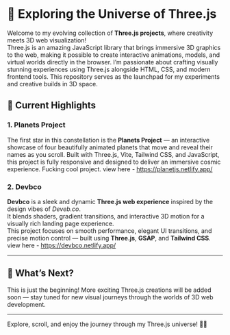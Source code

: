 # 🌌 Exploring the Universe of Three.js

Welcome to my evolving collection of **Three.js projects**, where creativity meets 3D web visualization!  
Three.js is an amazing JavaScript library that brings immersive 3D graphics to the web, making it possible to create interactive animations, models, and virtual worlds directly in the browser. I’m passionate about crafting visually stunning experiences using Three.js alongside HTML, CSS, and modern frontend tools. This repository serves as the launchpad for my experiments and creative builds in 3D space.

## 🚀 Current Highlights

### 1. Planets Project  
The first star in this constellation is the **Planets Project** — an interactive showcase of four beautifully animated planets that move and reveal their names as you scroll. Built with Three.js, Vite, Tailwind CSS, and JavaScript, this project is fully responsive and designed to deliver an immersive cosmic experience. Fucking cool project.
view here - https://planetjs.netlify.app/

### 2. Devbco  
**Devbco** is a sleek and dynamic **Three.js web experience** inspired by the design vibes of *Deveb.co*.  
It blends shaders, gradient transitions, and interactive 3D motion for a visually rich landing page experience.  
This project focuses on smooth performance, elegant UI transitions, and precise motion control — built using **Three.js**, **GSAP**, and **Tailwind CSS**.  
view here - https://devbco.netlify.app/

---

## 🌟 What’s Next?

This is just the beginning! More exciting Three.js creations will be added soon — stay tuned for new visual journeys through the worlds of 3D web development.

---

Explore, scroll, and enjoy the journey through my Three.js universe! 🚀✨  
